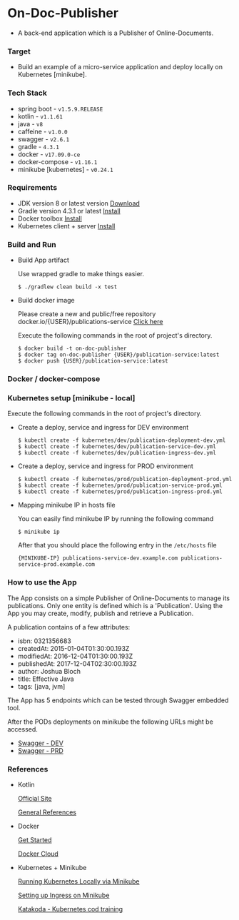# On-Doc-Publisher

- A back-end application which is a Publisher of Online-Documents.

### Target
- Build an example of a micro-service application and deploy locally on Kubernetes [minikube].

### Tech Stack
- spring boot - ```v1.5.9.RELEASE```
- kotlin - ```v1.1.61```
- java - ```v8```
- caffeine - ```v1.0.0```
- swagger - ```v2.6.1```
- gradle - ```4.3.1```
- docker - ```v17.09.0-ce```
- docker-compose - ```v1.16.1```
- minikube [kubernetes] - ```v0.24.1```

### Requirements
- JDK version 8 or latest version [Download](http://www.oracle.com/technetwork/java/javase/downloads/jdk8-downloads-2133151.html "Oracle's JVM distribution")
- Gradle version 4.3.1 or latest [Install](https://gradle.org/install/ "gradle.org Tutorials")
- Docker toolbox [Install](https://docs.docker.com/toolbox/overview/ "Official reference")
- Kubernetes client + server [Install](https://kubernetes.io/docs/tasks/tools/install-minikube/ "Official reference")

### Build and Run
- Build App artifact

    Use wrapped gradle to make things easier.

    ```
    $ ./gradlew clean build -x test
    ```

- Build docker image

    Please create a new and public/free repository docker.io/{USER}/publications-service [Click here](https://cloud.docker.com "Click here to create a new account and repository for free")

    Execute the following commands in the root of project's directory.

    ```
    $ docker build -t on-doc-publisher
    $ docker tag on-doc-publisher {USER}/publication-service:latest
    $ docker push {USER}/publication-service:latest
    ```

### Docker / docker-compose



### Kubernetes setup [minikube - local]

Execute the following commands in the root of project's directory.
- Create a deploy, service and ingress for DEV environment
    ```
    $ kubectl create -f kubernetes/dev/publication-deployment-dev.yml
    $ kubectl create -f kubernetes/dev/publication-service-dev.yml
    $ kubectl create -f kubernetes/dev/publication-ingress-dev.yml
    ```
    
- Create a deploy, service and ingress for PROD environment
    ```
    $ kubectl create -f kubernetes/prod/publication-deployment-prod.yml
    $ kubectl create -f kubernetes/prod/publication-service-prod.yml
    $ kubectl create -f kubernetes/prod/publication-ingress-prod.yml
    ```

- Mapping minikube IP in hosts file
    
    You can easily find minikube IP by running the following command
    
    ```
    $ minikube ip
    ``` 
    
    After that you should place the following entry in the ```/etc/hosts``` file
    
    ```
    {MINIKUBE-IP} publications-service-dev.example.com publications-service-prod.example.com
    ```

### How to use the App

The App consists on a simple Publisher of Online-Documents to manage its publications.
Only one entity is defined which is a 'Publication'. Using the App you may create, modify, publish and retrieve a Publication.

A publication contains of a few attributes:
- isbn: 0321356683
- createdAt: 2015-01-04T01:30:00.193Z
- modifiedAt: 2016-12-04T01:30:00.193Z
- publishedAt: 2017-12-04T02:30:00.193Z
- author: Joshua Bloch
- title: Effective Java
- tags: [java, jvm]



The App has 5 endpoints which can be tested through Swagger embedded tool.

After the PODs deployments on minikube the following URLs might be accessed.

- [Swagger - DEV](http://publications-service-dev.example.com/api/swagger-ui.html#!)
- [Swagger - PRD](http://publications-service-prod.example.com/api/swagger-ui.html#!)



### References

- Kotlin
    
    [Official Site](https://kotlinlang.org/)
    
    [General References](https://kotlin.link/)

- Docker

    [Get Started](https://docs.docker.com/get-started/)
    
    [Docker Cloud](https://cloud.docker.com/)
    
- Kubernetes + Minikube 

    [Running Kubernetes Locally via Minikube](https://kubernetes.io/docs/getting-started-guides/minikube/#minikube-features)

    [Setting up Ingress on Minikube](https://medium.com/@Oskarr3/setting-up-ingress-on-minikube-6ae825e98f82)

    [Katakoda - Kubernetes cod training](https://www.katacoda.com/courses/kubernetes)
